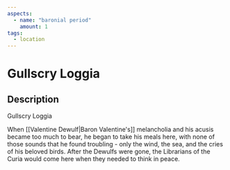 ```yaml
---
aspects: 
  - name: "baronial period"
    amount: 1
tags:
  - location
---
```


# Gullscry Loggia

## Description
Gullscry Loggia

When [[Valentine Dewulf|Baron Valentine's]] melancholia and his acusis became too much to bear, he began to take his meals here, with none of those sounds that he found troubling - only the wind, the sea, and the cries of his beloved birds. After the Dewulfs were gone, the Librarians of the Curia would come here when they needed to think in peace.